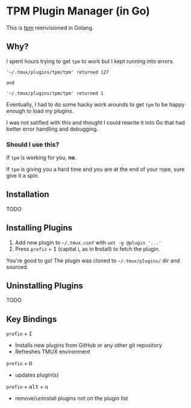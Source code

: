 # TPM Plugin Manager (in Go)

This is [tpm](https://github.com/tmux-plugins/tpm) reenvisioned in Golang.

## Why?

I spent hours trying to get `tpm` to work but I kept running into errors.

```text
'~/.tmux/plugins/tpm/tpm' returned 127

and

'~/.tmux/plugins/tpm/tpm' returned 1
```

Eventually, I had to do some hacky work arounds to get `tpm` to be happy enough to load my 
plugins.

I was not satified with this and thought I could rewrite it into Go that had better error handling 
and debugging.

### Should I use this?

If `tpm` is working for you, **no**.

If `tpm` is giving you a hard time and you are at the end of your rope, sure give it a spin.

## Installation

TODO

## Installing Plugins

1. Add new plugin to `~/.tmux.conf` with `set -g @plugin '...'`
2. Press `prefix` + <kbd>I</kbd> (capital i, as in **I**nstall) to fetch the plugin.

You're good to go! The plugin was cloned to `~/.tmux/plugins/` dir and sourced.

## Uninstalling Plugins

TODO

## Key Bindings

`prefix` + <kbd>I</kbd>
- Installs new plugins from GitHub or any other git repository
- Refreshes TMUX environment

`prefix` + <kbd>U</kbd>
- updates plugin(s)

`prefix` + <kbd>alt</kbd> + <kbd>u</kbd>
- remove/uninstall plugins not on the plugin list

